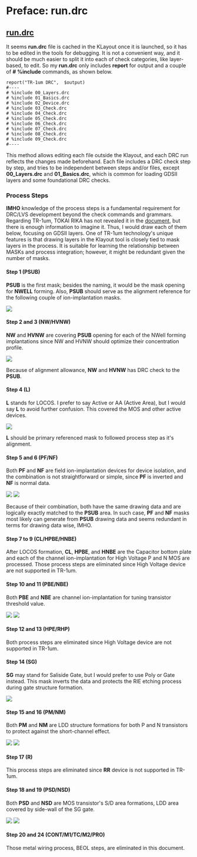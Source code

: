 # Preface: run.drc

## [run.drc](../tech/drc/run.drc)

It seems **run.drc** file is cached in the KLayout once it is launched, so it has to be edited in the tools for debugging. It is not a convenient way, and it should be much easier to split it into each of check categories, like layer-based, to edit. So my **run.drc** only includes **report** for output and a couple of **# %include** commands, as shown below.

```
report("TR-1um DRC",  $output)
#----
# %include 00_Layers.drc
# %include 01_Basics.drc
# %include 02_Device.drc
# %include 03_Check.drc
# %include 04_Check.drc
# %include 05_Check.drc
# %include 06_Check.drc
# %include 07_Check.drc
# %include 08_Check.drc
# %include 09_Check.drc
#----
```

This method allows editing each file outside the Klayout, and each DRC run reflects the changes made beforehand. Each file includes a DRC check step by step, and tries to be independent between steps and/or files, except **00_Layers.drc** and **01_Basics.drc**, which is common for loading GDSII layers and some foundational DRC checks.

### Process Steps

**IMHO** knowledge of the process steps is a fundamental requirement for DRC/LVS development beyond the check commands and grammars. Regarding TR-1um, TOKAI RIKA has not revealed it in the [document](../openIP62/IP62/Technology/doc/OS00_リファレンスマニュアル_rev1.1.pdf), but there is enough information to imagine it. Thus, I would draw each of them below, focusing on GDSII layers. One of TR-1um technology's unique features is that drawing layers in the Klayout tool is closely tied to mask layers in the process. It is suitable for learning the relationship between MASKs and process integration; however, it might be redundant given the number of masks.

#### Step 1 (PSUB)

**PSUB** is the first mask; besides the naming, it would be the mask opening for **NWELL** forming. Also, **PSUB** should serve as the alignment reference for the following couple of ion-implantation masks.

![](Process_Steps/Slide1.jpeg)

#### Step 2 and 3 (NW/HVNW)

**NW** and **HVNW** are covering **PSUB** opening for each of the NWell forming implantations since NW and HVNW should optimize their concentration profile.

![](Process_Steps/Slide2.jpeg)

Because of alignment allowance, **NW** and **HVNW** has DRC check to the **PSUB**.

#### Step 4 (L)

**L** stands for LOCOS. I prefer to say Active or AA (Active Area), but I would say **L** to avoid further confusion. This covered the MOS and other active devices.

![](Process_Steps/Slide3.jpeg)

**L** should be primary referenced mask to followed process step as it's alignment.

#### Step 5 and 6 (PF/NF)

Both **PF** and **NF** are field ion-implantation devices for device isolation, and the combination is not straightforward or simple, since **PF** is inverted and **NF** is normal data. 

![](Process_Steps/Slide4.jpeg)
![](Process_Steps/Slide5.jpeg)

Because of their combination, both have the same drawing data and are logically exactly matched to the **PSUB** area. In such case, **PF** and **NF** masks most likely can generate from **PSUB** drawing data and seems redundant in terms for drawing data wise, IMHO.

#### Step 7 to 9 (CL/HPBE/HNBE)

After LOCOS formation, **CL**, **HPBE**, and **HNBE** are the Capacitor bottom plate and each of the channel ion-implantation for High Voltage P and N MOS are processed. Those process steps are eliminated since High Voltage device are not supported in TR-1um.

#### Step 10 and 11 (PBE/NBE)

Both **PBE** and **NBE** are channel ion-implantation for tuning transistor threshold value.

![](Process_Steps/Slide6.jpeg)
![](Process_Steps/Slide7.jpeg)

#### Step 12 and 13 (HPE/RHP)

Both process steps are eliminated since High Voltage device are not supported in TR-1um.

#### Step 14 (SG)

**SG** may stand for Saliside Gate, but I would prefer to use Poly or Gate instead. This mask inverts the data and protects the RIE etching process during gate structure formation.

![](Process_Steps/Slide8.jpeg)

#### Step 15 and 16 (PM/NM)

Both **PM** and **NM** are LDD structure formations for both P and N transistors to protect against the short-channel effect.

![](Process_Steps/Slide9.jpeg)
![](Process_Steps/Slide10.jpeg)

#### Step 17 (R)

This process steps are eliminated since **RR** device is not supported in TR-1um.

#### Step 18 and 19 (PSD/NSD)

Both **PSD** and **NSD** are MOS transistor's S/D area formations, LDD area covered by side-wall of the SG gate.

![](Process_Steps/Slide11.jpeg)
![](Process_Steps/Slide12.jpeg)

#### Step 20 and 24 (CONT/M1/TC/M2/PRO)

Those metal wiring process, BEOL steps, are eliminated in this document.







